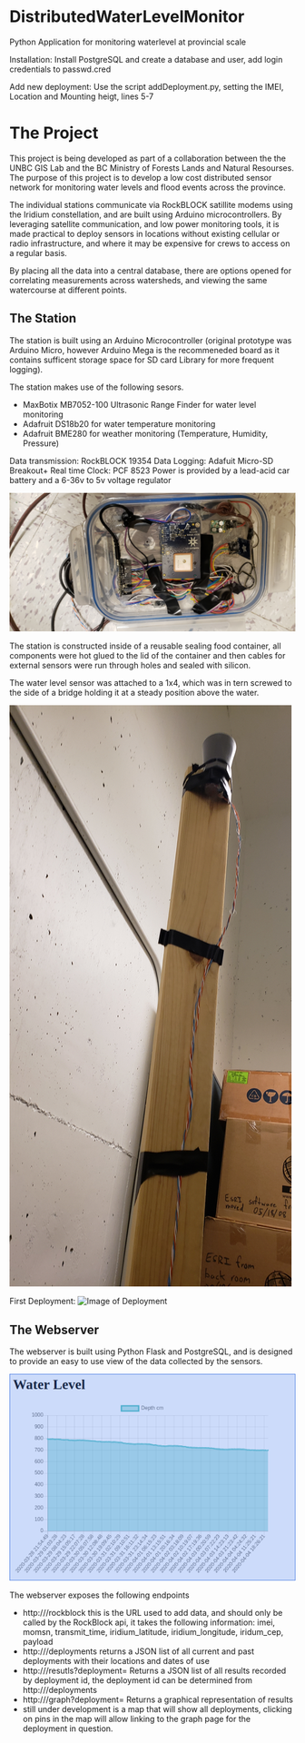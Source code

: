 # DistributedWaterLevelMonitor
Python Application for monitoring waterlevel at provincial scale

Installation:
Install PostgreSQL and create a database and user, add login credentials to passwd.cred

Add new deployment:
Use the script addDeployment.py, setting the IMEI, Location and Mounting heigt, lines 5-7

# The Project
This project is being developed as part of a collaboration between the the UNBC GIS Lab and the BC Ministry of Forests Lands and Natural Resourses. The purpose of this project is to develop a low cost distributed sensor network for monitoring water levels and flood events across the province. 

The individual stations communicate via RockBLOCK satillite modems using the Iridium constellation, and are built using Arduino microcontrollers. By leveraging satellite communication, and low power monitoring tools, it is made practical to deploy sensors in locations without existing cellular or radio infrastructure, and where it may be expensive for crews to access on a regular basis.

By placing all the data into a central database, there are options opened for correlating measurements across watersheds, and viewing the same watercourse at different points.

## The Station
The station is built using an Arduino Microcontroller (original prototype was Arduino Micro, however Arduino Mega is the recommeneded board as it contains sufficent storage space for SD card Library for more frequent logging).

The station makes use of the following sesors. 
* MaxBotix MB7052-100 Ultrasonic Range Finder for water level monitoring
* Adafruit DS18b20 for water temperature monitoring
* Adafruit BME280 for weather monitoring (Temperature, Humidity, Pressure)

Data transmission: RockBLOCK 19354
Data Logging: Adafuit Micro-SD Breakout+
Real time Clock: PCF 8523
Power is provided by a lead-acid car battery and a 6-36v to 5v voltage regulator

![Image of Station](https://github.com/GeoGuy-ca/DistributedWaterLevelMonitor/blob/master/photos/20200525_131511.jpg)

The station is constructed inside of a reusable sealing food container, all components were hot glued to the lid of the container and then cables for external sensors were run through holes and sealed with silicon.

The water level sensor was attached to a 1x4, which was in tern screwed to the side of a bridge holding it at a steady position above the water.

![Image of Ultrasonic Sensor](https://github.com/GeoGuy-ca/DistributedWaterLevelMonitor/blob/master/photos/20200525_131445.jpg)

First Deployment:
![Image of Deployment](https://github.com/GeoGuy-ca/DistributedWaterLevelMonitor/blob/master/photos/20200428_150403.jpg)

## The Webserver
  The webserver is built using Python Flask and PostgreSQL, and is designed to provide an easy to use view of the data collected by the sensors. 
  
![Image of Waterlevel graph](https://github.com/GeoGuy-ca/DistributedWaterLevelMonitor/blob/master/photos/Screenshot%20from%202020-05-25%2013-46-06.png)

The webserver exposes the following endpoints
 * http://<domain>/rockblock this is the URL used to add data, and should only be called by the RockBlock api, it takes the following information: imei, momsn, transmit_time, iridium_latitude, iridium_longitude, iridum_cep, payload 
  * http://<domain>/deployments returns a JSON list of all current and past deployments with their locations and dates of use
  * http://<domain>/resutls?deployment=<id> Returns a JSON list of all results recorded by deployment id, the deployment id can be determined from http://<domain>/deployments
  * http://<domain>/graph?deployment=<id> Returns a graphical representation of results
  * still under development is a map that will show all deployments, clicking on pins in the map will allow linking to the graph page for the deployment in question.
